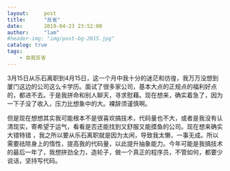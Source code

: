 ```yaml
---
layout:     post
title:      "反省"
date:       2019-04-23 23:52:00
author:     "lam"
#header-img: "img/post-bg-2015.jpg"
catalog: true
tags:
    - 自我反省
---
```


​	3月15日从乐石离职到4月15日，这一个月中我十分的迷茫和彷徨，我万万没想到厦门这边的公司这么卡学历。面试了很多家公司，基本大点的正规点的福利好点的，都进不去。于是我拼命和别人聊天，寻求慰藉。现在想来，确实着急了，因为一下子没了收入，压力比想象中的大。裸辞须谨慎啊。
    
   但是现在想想其实我可能根本不是很喜欢搞技术，代码量也不大，或者是我没有认清现实，寄希望于运气，看看是否还能找到又舒服又能摸鱼的公司。现在想来确实大错特错
，我之所以要从乐石离职就是因为太闲，导致我太懒，一事无成。所以需要祛除身上的惰性，提高我的代码量，以此提升抽象能力。今年可能是我搞技术的最后一年了，我想拼劲全力，造轮子，做一个真正的程序员，不管如何，都要少说话，坚持写代码。
​